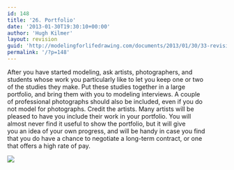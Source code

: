 ```yaml
---
id: 148
title: '26. Portfolio'
date: '2013-01-30T19:30:10+00:00'
author: 'Hugh Kilmer'
layout: revision
guid: 'http://modelingforlifedrawing.com/documents/2013/01/30/33-revision-2/'
permalink: '/?p=148'
---
```


After you have started modeling, ask artists, photographers, and  
students whose work you particularly like to let you keep one or two  
of the studies they make. Put these studies together in a large  
portfolio, and bring them with you to modeling interviews. A couple  
of professional photographs should also be included, even if you do  
not model for photographs. Credit the artists. Many artists will be  
pleased to have you include their work in your portfolio. You will  
almost never find it useful to show the portfolio, but it will give  
you an idea of your own progress, and will be handy in case you find  
that you do have a chance to negotiate a long-term contract, or one  
that offers a high rate of pay.

![](http://www.modelingforlifedrawing.com/community/images/originals/AnthonyGbyJadeWest.jpg)